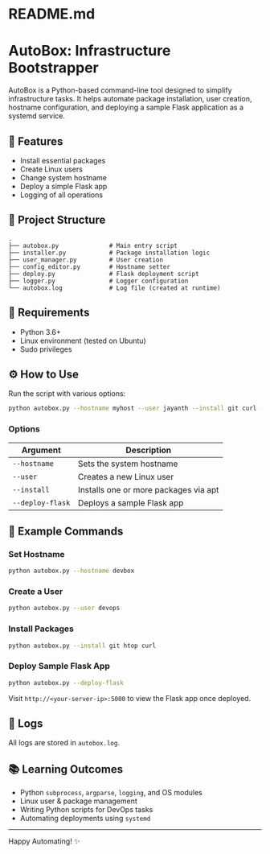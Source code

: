 # README.md

# AutoBox: Infrastructure Bootstrapper

AutoBox is a Python-based command-line tool designed to simplify infrastructure tasks. It helps automate package installation, user creation, hostname configuration, and deploying a sample Flask application as a systemd service.

## 🚀 Features

- Install essential packages
- Create Linux users
- Change system hostname
- Deploy a simple Flask app
- Logging of all operations

## 📁 Project Structure

```
.
├── autobox.py              # Main entry script
├── installer.py            # Package installation logic
├── user_manager.py         # User creation
├── config_editor.py        # Hostname setter
├── deploy.py               # Flask deployment script
├── logger.py               # Logger configuration
└── autobox.log             # Log file (created at runtime)
```

## 🔧 Requirements
- Python 3.6+
- Linux environment (tested on Ubuntu)
- Sudo privileges

## ⚙️ How to Use

Run the script with various options:

```bash
python autobox.py --hostname myhost --user jayanth --install git curl --deploy-flask
```

### Options

| Argument        | Description                                  |
|----------------|----------------------------------------------|
| `--hostname`    | Sets the system hostname                     |
| `--user`        | Creates a new Linux user                     |
| `--install`     | Installs one or more packages via apt        |
| `--deploy-flask`| Deploys a sample Flask app                   |

## 🧪 Example Commands

### Set Hostname
```bash
python autobox.py --hostname devbox
```

### Create a User
```bash
python autobox.py --user devops
```

### Install Packages
```bash
python autobox.py --install git htop curl
```

### Deploy Sample Flask App
```bash
python autobox.py --deploy-flask
```

Visit `http://<your-server-ip>:5000` to view the Flask app once deployed.

## 📒 Logs
All logs are stored in `autobox.log`.

## 📚 Learning Outcomes
- Python `subprocess`, `argparse`, `logging`, and OS modules
- Linux user & package management
- Writing Python scripts for DevOps tasks
- Automating deployments using `systemd`

---

Happy Automating! ✨
